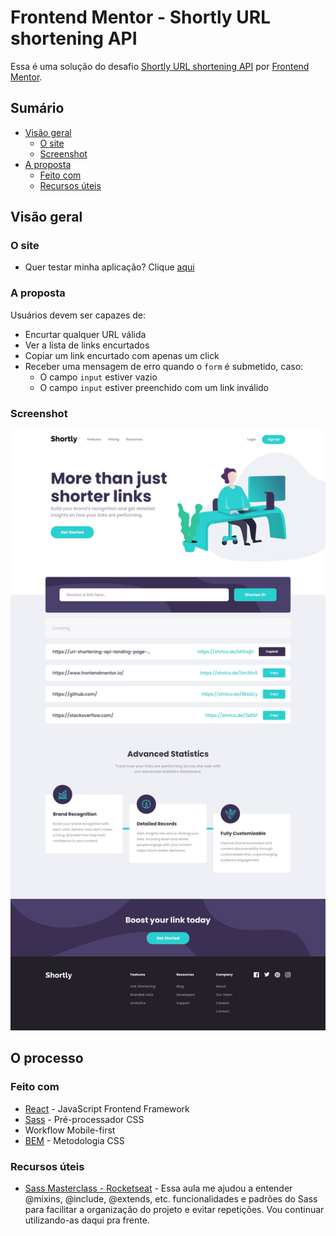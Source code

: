 # Frontend Mentor - Shortly URL shortening API

Essa é uma solução do desafio [Shortly URL shortening API](https://www.frontendmentor.io/challenges/url-shortening-api-landing-page-2ce3ob-G) por [Frontend Mentor](https://www.frontendmentor.io).

## Sumário

- [Visão geral](#visão-geral)
  - [O site](#o-site)
  - [Screenshot](#screenshot)
- [A proposta](#a-proposta)
  - [Feito com ](#feito-com)
  <!-- - [O que aprendi](#o-que-aprendi)
  - [Desenvolvimento contínuo](#desenvolvimento-contínuo) -->
  - [Recursos úteis](#recursos-úteis)
<!-- - [Autor](#autor) -->

## Visão geral

### O site
- Quer testar minha aplicação? Clique [aqui](https://url-shortening-api-landing-page-adryanrosa.vercel.app/)

### A proposta

Usuários devem ser capazes de:

<!-- - View the optimal layout for the site depending on their device's screen size -->
- Encurtar qualquer URL válida
- Ver a lista de links encurtados
- Copiar um link encurtado com apenas um click
- Receber uma mensagem de erro quando o `form` é submetido, caso:
  - O campo `input` estiver vazio
  - O campo `input` estiver preenchido com um link inválido

### Screenshot

![](./screenshot.jpeg)

## O processo

### Feito com

- [React](https://reactjs.org/) - JavaScript Frontend Framework
- [Sass](https://sass-lang.com/) - Pré-processador CSS
- Workflow Mobile-first
- [BEM](http://getbem.com/introduction/) - Metodologia CSS 

<!-- ### O que aprendi

Use this section to recap over some of your major learnings while working through this project. Writing these out and providing code samples of areas you want to highlight is a great way to reinforce your own knowledge.

To see how you can add code snippets, see below:

```html
<h1>Some HTML code I'm proud of</h1>
```
```css
.proud-of-this-css {
  color: papayawhip;
}
```
```js
const proudOfThisFunc = () => {
  console.log('🎉')
}
```

### Desenvolvimento contínuo

Use this section to outline areas that you want to continue focusing on in future projects. These could be concepts you're still not completely comfortable with or techniques you found useful that you want to refine and perfect. -->

### Recursos úteis

- [Sass Masterclass - Rocketseat](https://www.youtube.com/watch?v=BaI8dHUthLA) - Essa aula me ajudou a entender @mixins, @include, @extends, etc. funcionalidades e padrões do Sass para facilitar a organização do projeto e evitar repetições. Vou continuar utilizando-as daqui pra frente.

<!-- ## Autor

- Website - [Add your name here](https://www.your-site.com)
- Frontend Mentor - [@yourusername](https://www.frontendmentor.io/profile/yourusername)
- Twitter - [@yourusername](https://www.twitter.com/yourusername) -->
